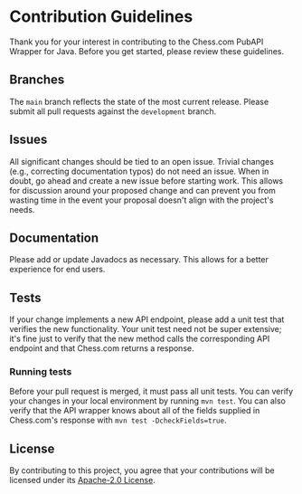 # Contribution Guidelines
Thank you for your interest in contributing to the Chess.com PubAPI Wrapper for Java. Before you get started, please review these guidelines.

## Branches
The `main` branch reflects the state of the most current release. Please submit all pull requests against the `development` branch.

## Issues 
All significant changes should be tied to an open issue. Trivial changes (e.g., correcting documentation typos) do not need an issue. When in doubt, go ahead and create a new issue before starting work. This allows for discussion around your proposed change and can prevent you from wasting time in the event your proposal doesn't align with the project's needs.

## Documentation
Please add or update Javadocs as necessary. This allows for a better experience for end users.

## Tests
If your change implements a new API endpoint, please add a unit test that verifies the new functionality. Your unit test
need not be super extensive; it's fine just to verify that the new method calls the corresponding API endpoint
and that Chess.com returns a response.

### Running tests
Before your pull request is merged, it must pass all unit tests. You can verify your changes in your local environment
by running `mvn test`. You can also verify that the API wrapper knows about all of the fields supplied in Chess.com's response
with `mvn test -DcheckFields=true`.

## License
By contributing to this project, you agree that your contributions will be licensed under its [Apache-2.0 License](https://github.com/sornerol/chess-com-pubapi-java-wrapper/blob/main/LICENSE).